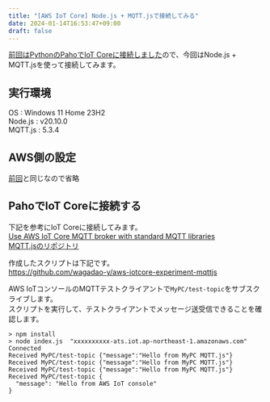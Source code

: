 ```yaml
---
title: "[AWS IoT Core] Node.js + MQTT.jsで接続してみる"
date: 2024-01-14T16:53:47+09:00
draft: false
---
```


[前回はPythonのPahoでIoT Coreに接続しました](/posts/2024-01-13)ので、今回はNode.js + MQTT.jsを使って接続してみます。

## 実行環境
OS : Windows 11 Home 23H2  
Node.js : v20.10.0  
MQTT.js : 5.3.4

## AWS側の設定
[前回](/posts/2024-01-13)と同じなので省略

## PahoでIoT Coreに接続する
下記を参考にIoT Coreに接続してみます。  
[Use AWS IoT Core MQTT broker with standard MQTT libraries](https://aws.amazon.com/jp/blogs/iot/use-aws-iot-core-mqtt-broker-with-standard-mqtt-libraries/)  
[MQTT.jsのリポジトリ](https://github.com/mqttjs/MQTT.js)

作成したスクリプトは下記です。  
https://github.com/wagadao-y/aws-iotcore-experiment-mqttjs

AWS IoTコンソールのMQTTテストクライアントで```MyPC/test-topic```をサブスクライブします。  
スクリプトを実行して、テストクライアントでメッセージ送受信できることを確認します。
```
> npm install
> node index.js  "xxxxxxxxxx-ats.iot.ap-northeast-1.amazonaws.com"
Connected
Received MyPC/test-topic {"message":"Hello from MyPC MQTT.js"}
Received MyPC/test-topic {"message":"Hello from MyPC MQTT.js"}
Received MyPC/test-topic {"message":"Hello from MyPC MQTT.js"}
Received MyPC/test-topic {
  "message": "Hello from AWS IoT console"
}
```